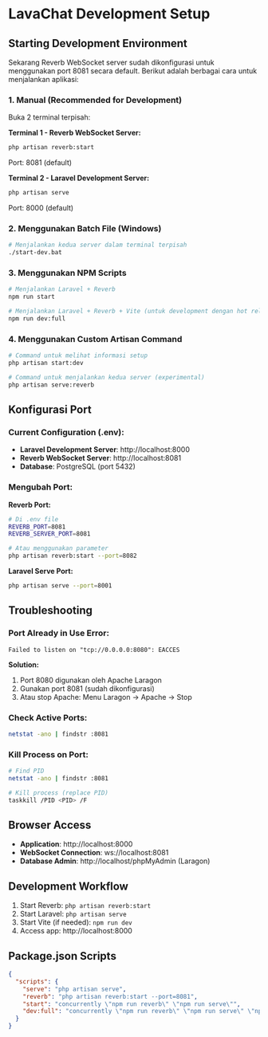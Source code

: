 # LavaChat Development Setup

## Starting Development Environment

Sekarang Reverb WebSocket server sudah dikonfigurasi untuk menggunakan port 8081 secara default. Berikut adalah berbagai cara untuk menjalankan aplikasi:

### 1. Manual (Recommended for Development)

Buka 2 terminal terpisah:

**Terminal 1 - Reverb WebSocket Server:**
```bash
php artisan reverb:start
```
Port: 8081 (default)

**Terminal 2 - Laravel Development Server:**
```bash
php artisan serve
```
Port: 8000 (default)

### 2. Menggunakan Batch File (Windows)

```bash
# Menjalankan kedua server dalam terminal terpisah
./start-dev.bat
```

### 3. Menggunakan NPM Scripts

```bash
# Menjalankan Laravel + Reverb
npm run start

# Menjalankan Laravel + Reverb + Vite (untuk development dengan hot reload)
npm run dev:full
```

### 4. Menggunakan Custom Artisan Command

```bash
# Command untuk melihat informasi setup
php artisan start:dev

# Command untuk menjalankan kedua server (experimental)
php artisan serve:reverb
```

## Konfigurasi Port

### Current Configuration (.env):
- **Laravel Development Server**: http://localhost:8000
- **Reverb WebSocket Server**: http://localhost:8081
- **Database**: PostgreSQL (port 5432)

### Mengubah Port:

**Reverb Port:**
```bash
# Di .env file
REVERB_PORT=8081
REVERB_SERVER_PORT=8081

# Atau menggunakan parameter
php artisan reverb:start --port=8082
```

**Laravel Serve Port:**
```bash
php artisan serve --port=8001
```

## Troubleshooting

### Port Already in Use Error:
```
Failed to listen on "tcp://0.0.0.0:8080": EACCES
```

**Solution:**
1. Port 8080 digunakan oleh Apache Laragon
2. Gunakan port 8081 (sudah dikonfigurasi)
3. Atau stop Apache: Menu Laragon → Apache → Stop

### Check Active Ports:
```bash
netstat -ano | findstr :8081
```

### Kill Process on Port:
```bash
# Find PID
netstat -ano | findstr :8081

# Kill process (replace PID)
taskkill /PID <PID> /F
```

## Browser Access

- **Application**: http://localhost:8000
- **WebSocket Connection**: ws://localhost:8081
- **Database Admin**: http://localhost/phpMyAdmin (Laragon)

## Development Workflow

1. Start Reverb: `php artisan reverb:start`
2. Start Laravel: `php artisan serve` 
3. Start Vite (if needed): `npm run dev`
4. Access app: http://localhost:8000

## Package.json Scripts

```json
{
  "scripts": {
    "serve": "php artisan serve",
    "reverb": "php artisan reverb:start --port=8081", 
    "start": "concurrently \"npm run reverb\" \"npm run serve\"",
    "dev:full": "concurrently \"npm run reverb\" \"npm run serve\" \"npm run dev\""
  }
}
```
